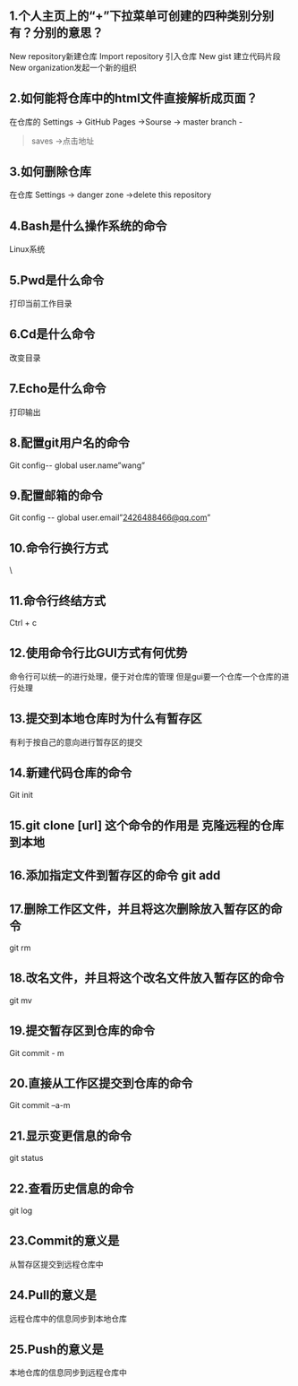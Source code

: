  ## 1.个人主页上的“+”下拉菜单可创建的四种类别分别有？分别的意思？
New repository新建仓库
Import repository 引入仓库
New gist 建立代码片段
New organization发起一个新的组织
## 2.如何能将仓库中的html文件直接解析成页面？
在仓库的
Settings -> GitHub Pages ->Sourse -> master branch -

>saves ->点击地址
## 3.如何删除仓库
在仓库
Settings  ->  danger zone ->delete this repository  
## 4.Bash是什么操作系统的命令
Linux系统
## 5.Pwd是什么命令
打印当前工作目录
## 6.Cd是什么命令
改变目录
## 7.Echo是什么命令
打印输出
## 8.配置git用户名的命令
Git config-- global user.name”wang”
## 9.配置邮箱的命令
Git config -- global user.email”2426488466@qq.com”
## 10.命令行换行方式
\
## 11.命令行终结方式
Ctrl + c
## 12.使用命令行比GUI方式有何优势
命令行可以统一的进行处理，便于对仓库的管理
但是gui要一个仓库一个仓库的进行处理  
## 13.提交到本地仓库时为什么有暂存区
有利于按自己的意向进行暂存区的提交
## 14.新建代码仓库的命令
Git init
## 15.git clone [url] 这个命令的作用是 克隆远程的仓库到本地
## 16.添加指定文件到暂存区的命令 git add 
## 17.删除工作区文件，并且将这次删除放入暂存区的命令
   git rm

## 18.改名文件，并且将这个改名文件放入暂存区的命令
   git mv 
## 19.提交暂存区到仓库的命令
Git commit - m
## 20.直接从工作区提交到仓库的命令
Git commit –a-m
## 21.显示变更信息的命令
git status
## 22.查看历史信息的命令
git log
## 23.Commit的意义是
从暂存区提交到远程仓库中
## 24.Pull的意义是
远程仓库中的信息同步到本地仓库
## 25.Push的意义是
本地仓库的信息同步到远程仓库中
